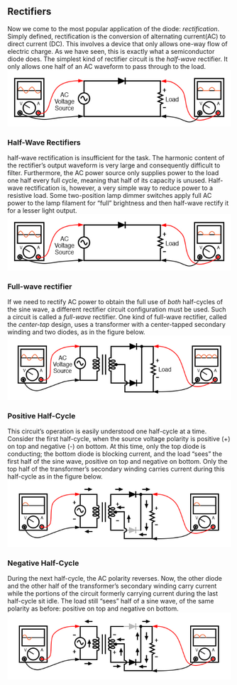 ## Rectifiers
Now we come to the most popular application of the diode: _rectification_. Simply defined, rectification is the conversion of alternating current(AC) to direct current (DC). This involves a device that only allows one-way flow of electric charge. As we have seen, this is exactly what a semiconductor diode does. The simplest kind of rectifier circuit is the _half-wave_ rectifier. It only allows one half of an AC waveform to pass through to the load.
![Rectifier](/image/rectifier-circuit.jpg)

### Half-Wave Rectifiers
half-wave rectification is insufficient for the task. The harmonic content of the rectifier’s output waveform is very large and consequently difficult to filter. Furthermore, the AC power source only supplies power to the load one half every full cycle, meaning that half of its capacity is unused. Half-wave rectification is, however, a very simple way to reduce power to a resistive load. Some two-position lamp dimmer switches apply full AC power to the lamp filament for “full” brightness and then half-wave rectify it for a lesser light output.
![Half-Wave-Rectifier](/image/half-wave-rectifier-circuit.jpg)

### Full-wave rectifier
If we need to rectify AC power to obtain the full use of _both_ half-cycles of the sine wave, a different rectifier circuit configuration must be used. Such a circuit is called a _full-wave_ rectifier. One kind of full-wave rectifier, called the _center-tap_ design, uses a transformer with a center-tapped secondary winding and two diodes, as in the figure below.
![Full-Wave-Rectifier](/image/full-wave-rectifier-center-tapped-design.jpg)

### Positive Half-Cycle
This circuit’s operation is easily understood one half-cycle at a time. Consider the first half-cycle, when the source voltage polarity is positive (+) on top and negative (-) on bottom. At this time, only the top diode is conducting; the bottom diode is blocking current, and the load “sees” the first half of the sine wave, positive on top and negative on bottom. Only the top half of the transformer’s secondary winding carries current during this half-cycle as in the figure below.
![Half-Wave-Rectifier+](/image/full-wave-center-tap-rectifier-positive-half-cycle.jpg)

### Negative Half-Cycle
During the next half-cycle, the AC polarity reverses. Now, the other diode and the other half of the transformer’s secondary winding carry current while the portions of the circuit formerly carrying current during the last half-cycle sit idle. The load still “sees” half of a sine wave, of the same polarity as before: positive on top and negative on bottom.
![Half-Wave-Rectifier-](/image/full-wave-center-tap-rectifier-negative-half-cycle.jpg)